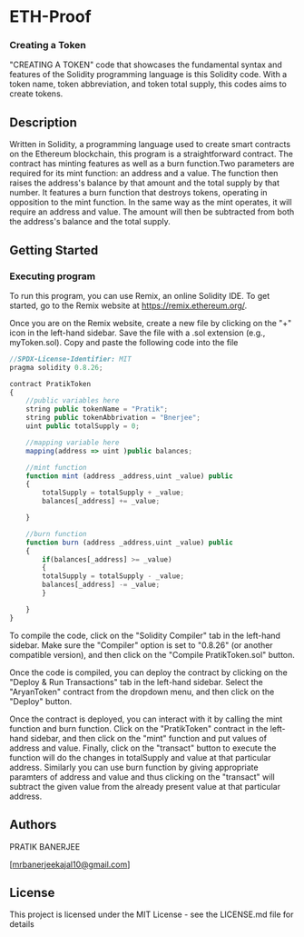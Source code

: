 # ETH-Proof
### Creating a Token

"CREATING A TOKEN" code that showcases the fundamental syntax and features of the Solidity programming language is this Solidity code. With a token name, token abbreviation, and token total supply, this codes aims to create tokens.

## Description

Written in Solidity, a programming language used to create smart contracts on the Ethereum blockchain, this program is a straightforward contract. The contract has minting features as well as a burn function.Two parameters are required for its mint function: an address and a value. The function then raises the address's balance by that amount and the total supply by that number. It features a burn function that destroys tokens, operating in opposition to the mint function. In the same way as the mint operates, it will require an address and value. The amount will then be subtracted from both the address's balance and the total supply. 


## Getting Started

### Executing program

To run this program, you can use Remix, an online Solidity IDE. To get started, go to the Remix website at https://remix.ethereum.org/.

Once you are on the Remix website, create a new file by clicking on the "+" icon in the left-hand sidebar. Save the file with a .sol extension (e.g., myToken.sol). Copy and paste the following code into the file
```javascript
//SPDX-License-Identifier: MIT
pragma solidity 0.8.26;

contract PratikToken
{
    //public variables here
    string public tokenName = "Pratik";
    string public tokenAbbrivation = "Bnerjee";
    uint public totalSupply = 0;

    //mapping variable here
    mapping(address => uint )public balances;

    //mint function
    function mint (address _address,uint _value) public
    {
        totalSupply = totalSupply + _value;
        balances[_address] += _value;

    }

    //burn function
    function burn (address _address,uint _value) public
    {
        if(balances[_address] >= _value)
        {
        totalSupply = totalSupply - _value;
        balances[_address] -= _value;
        }

    }
}

```





To compile the code, click on the "Solidity Compiler" tab in the left-hand sidebar. Make sure the "Compiler" option is set to "0.8.26" (or another compatible version), and then click on the "Compile PratikToken.sol" button.

Once the code is compiled, you can deploy the contract by clicking on the "Deploy & Run Transactions" tab in the left-hand sidebar. Select the "AryanToken" contract from the dropdown menu, and then click on the "Deploy" button.

Once the contract is deployed, you can interact with it by calling the mint function and burn function. Click on the "PratikToken" contract in the left-hand sidebar, and then click on the "mint" function and put values of address and value. Finally, click on the "transact" button to execute the function will do the changes in totalSupply and value at that particular address. Similarly you can use burn function by giving appropriate paramters of address and value and thus clicking on the "transact" will subtract the given value from the already present value at that particular address. 

## Authors

PRATIK BANERJEE  

[mrbanerjeekajal10@gmail.com]


## License

This project is licensed under the MIT License - see the LICENSE.md file for details
